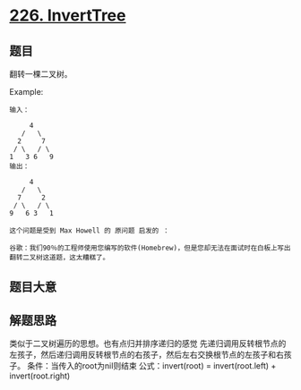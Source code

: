 # [226. InvertTree](https://leetcode-cn.com/problems/invert-binary-tree/)

## 题目

翻转一棵二叉树。

Example:

```
输入：

     4
   /   \
  2     7
 / \   / \
1   3 6   9
输出：

     4
   /   \
  7     2
 / \   / \
9   6 3   1

这个问题是受到 Max Howell 的 原问题 启发的 ：

谷歌：我们90％的工程师使用您编写的软件(Homebrew)，但是您却无法在面试时在白板上写出翻转二叉树这道题，这太糟糕了。

```



## 题目大意



## 解题思路

类似于二叉树遍历的思想。也有点归并排序递归的感觉
先递归调用反转根节点的左孩子，然后递归调用反转根节点的右孩子，然后左右交换根节点的左孩子和右孩子。
条件：当传入的root为nil则结束
公式：invert(root) = invert(root.left) + invert(root.right)


